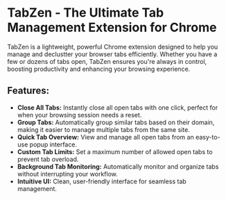 # TabZen - The Ultimate Tab Management Extension for Chrome

TabZen is a lightweight, powerful Chrome extension designed to help you manage and declustter your browser tabs efficiently.
Whether you have a few or dozens of tabs open, TabZen ensures you're always in control, boosting productivity and enhancing your browsing experience.

## Features:
* **Close All Tabs:** Instantly close all open tabs with one click, perfect for when your browsing session needs a reset.
* **Group Tabs:** Automatically group similar tabs based on their domain, making it easier to manage multiple tabs from the same site.
* **Quick Tab Overview:** View and manage all open tabs from an easy-to-use popup interface.
* **Custom Tab Limits:** Set a maximum number of allowed open tabs to prevent tab overload.
* **Background Tab Monitoring:** Automatically monitor and organize tabs without interrupting your workflow.
* **Intuitive UI:** Clean, user-friendly interface for seamless tab management.


